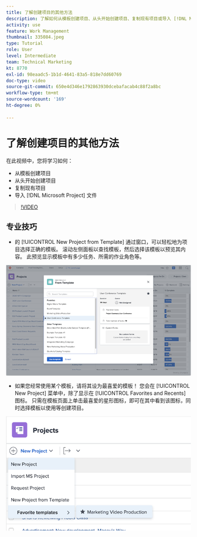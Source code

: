 ```yaml
---
title: 了解创建项目的其他方法
description: 了解如何从模板创建项目、从头开始创建项目、复制现有项目或导入 [!DNL Microsoft Project] 文件。
activity: use
feature: Work Management
thumbnail: 335084.jpeg
type: Tutorial
role: User
level: Intermediate
team: Technical Marketing
kt: 8770
exl-id: 98eaadc5-1b1d-4641-83a5-818e7dd60769
doc-type: video
source-git-commit: 650e4d346e1792863930dcebafacab4c88f2a8bc
workflow-type: tm+mt
source-wordcount: '169'
ht-degree: 0%

---
```


# 了解创建项目的其他方法

在此视频中，您将学习如何：

* 从模板创建项目
* 从头开始创建项目
* 复制现有项目
* 导入 [!DNL Microsoft Project] 文件

>[!VIDEO](https://video.tv.adobe.com/v/335084/?quality=12&learn=on)

## 专业技巧

* 的 [!UICONTROL New Project from Template] 通过窗口，可以轻松地为项目选择正确的模板。 滚动左侧面板以查找模板，然后选择该模板以预览其内容。 此预览显示模板中有多少任务、所需的作业角色等。

![[!UICONTROL New Project from Template] 窗口](assets/planner-fund-new-project-from-template-window.png)

* 如果您经常使用某个模板，请将其设为最喜爱的模板！ 您会在 [!UICONTROL New Project] 菜单中，除了显示在 [!UICONTROL Favorites and Recents] 图标。 只需在模板页面上单击最喜爱的星形图标，即可在其中看到该图标，同时选择模板以使用等创建项目。

![[!UICONTROL Favorite templates] 列表 [!UICONTROL New Project] 按钮](assets/planner-fund-template-favorites.png)

<!---
learn more:
create a project using a template
create a project
copy a project
import a project from Microsoft Project
--->
